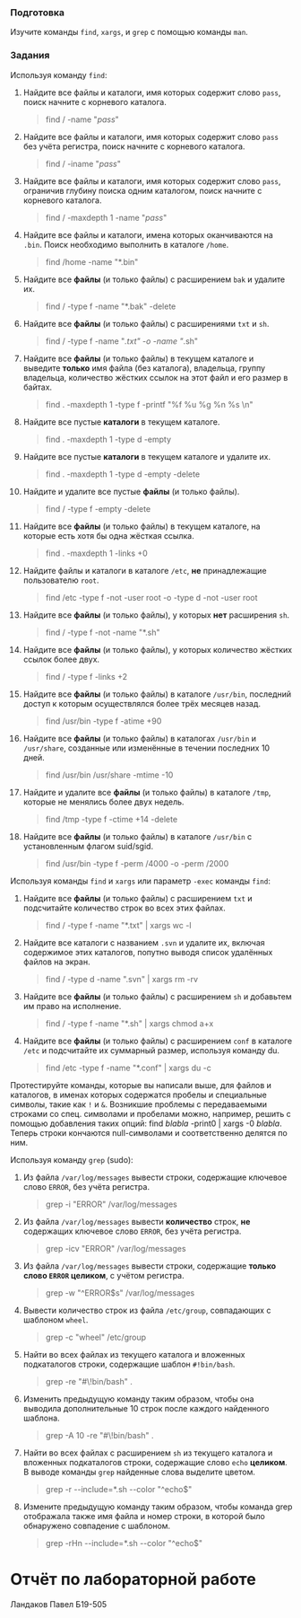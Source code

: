 ﻿### Подготовка
Изучите команды `find`, `xargs`, и `grep` с помощью команды `man`.
### Задания
Используя команду `find`:

1. Найдите все файлы и каталоги, имя которых содержит слово `pass`, поиск начните с корневого каталога.
   > find / -name "*pass*"
1. Найдите все файлы и каталоги, имя которых содержит слово `pass` без учёта регистра, поиск начните с корневого каталога.
   > find / -iname "*pass*"
1. Найдите все файлы и каталоги, имя которых содержит слово `pass`, ограничив глубину поиска одним каталогом, поиск начните с корневого каталога.
   > find / -maxdepth 1 -name "*pass*"
1. Найдите все файлы и каталоги, имена которых оканчиваются на `.bin`. Поиск необходимо выполнить в каталоге `/home`.
   > find /home -name "\*.bin"
1. Найдите все **файлы** (и только файлы) с расширением `bak` и удалите их.
   > find / -type f -name "\*.bak" -delete
1. Найдите все **файлы** (и только файлы) с расширениями `txt` и `sh`.
   > find / -type f -name "*.txt" -o -name "*.sh"
1. Найдите все **файлы** (и только файлы) в текущем каталоге и выведите **только** имя файла (без каталога), владельца, группу владельца, количество жёстких ссылок на этот файл и его размер в байтах.
   > find . -maxdepth 1 -type f -printf "%f %u %g %n %s \n"
1. Найдите все пустые **каталоги** в текущем каталоге.
   > find . -maxdepth 1 -type d -empty
1. Найдите все пустые **каталоги** в текущем каталоге и удалите их.
   > find . -maxdepth 1 -type d -empty -delete
1. Найдите и удалите все пустые **файлы** (и только файлы).
   > find / -type f -empty -delete
1. Найдите все **файлы** (и только файлы) в текущем каталоге, на которые есть хотя бы одна жёсткая ссылка.
   > find . -maxdepth 1 -links +0
1. Найдите файлы и каталоги в каталоге `/etc`, **не** принадлежащие пользователю `root`.
   > find /etc -type f -not -user root -o -type d -not -user root
1. Найдите все **файлы** (и только файлы), у которых **нет** расширения `sh`.
   > find / -type f -not -name "\*.sh"
1. Найдите все **файлы** (и только файлы), у которых количество жёстких ссылок более двух.
   > find / -type f -links +2
1. Найдите все **файлы** (и только файлы) в каталоге `/usr/bin`, последний доступ к которым осуществлялся более трёх месяцев назад.
   > find /usr/bin -type f -atime +90
1. Найдите все **файлы** (и только файлы) в каталогах `/usr/bin` и `/usr/share`, созданные или изменённые в течении последних 10 дней.
   > find /usr/bin /usr/share -mtime -10
1. Найдите и удалите все **файлы** (и только файлы) в каталоге `/tmp`, которые не менялись более двух недель.
   > find /tmp -type f -ctime +14 -delete
1. Найдите все **файлы** (и только файлы) в каталоге `/usr/bin` с установленным флагом suid/sgid.
   > find /usr/bin -type f -perm /4000 -o -perm /2000

Используя команды `find` и `xargs` или параметр `-exec` команды `find`:

1. Найдите все **файлы** (и только файлы) с расширением `txt` и подсчитайте количество строк во всех этих файлах.
   > find / -type f -name "\*.txt" | xargs wc -l
1. Найдите все каталоги с названием `.svn` и удалите их, включая содержимое этих каталогов, попутно выводя список удалённых файлов на экран.
   > find / -type d -name ".svn" | xargs rm -rv
1. Найдите все **файлы** (и только файлы) с расширением `sh` и добавьтем им право на исполнение.
   > find / -type f -name "\*.sh" | xargs chmod a+x
1. Найдите все **файлы** (и только файлы) с расширением `conf` в каталоге `/etc` и подсчитайте их суммарный размер, используя команду du.
   > find /etc -type f -name "\*.conf" | xargs du -c

Протестируйте команды, которые вы написали выше, для файлов и каталогов, в именах которых содержатся пробелы и специальные символы, такие как `!` и `&`.
Возникшие проблемы с передаваемыми строками со спец. символами и пробелами можно, например, решить с помощью добавления таких опций: find *blabla* -print0 | xargs -0 *blabla*. Теперь строки кончаются null-символами и соответственно делятся по ним.

Используя команду `grep` (sudo):

1. Из файла `/var/log/messages` вывести строки, содержащие ключевое слово `ERROR`, без учёта регистра.
   > grep -i "ERROR" /var/log/messages
1. Из файла `/var/log/messages` вывести **количество** строк, **не** содержащих ключевое слово `ERROR`, без учёта регистра.
   > grep -icv "ERROR" /var/log/messages
1. Из файла `/var/log/messages` вывести строки, содержащие **только слово `ERROR` целиком**, с учётом регистра.
   > grep -w "^ERROR$s" /var/log/messages
1. Вывести количество строк из файла `/etc/group`, совпадающих с шаблоном `wheel`.
   > grep -c "wheel" /etc/group
1. Найти во всех файлах из текущего каталога и вложенных подкаталогов строки, содержащие шаблон `#!bin/bash`.
   > grep -re "#\\!bin/bash" .
1. Изменить предыдущую команду таким образом, чтобы она выводила дополнительные 10 строк после каждого найденного шаблона.
   > grep -A 10 -re "#\\!bin/bash" .
1. Найти во всех файлах с расширением `sh` из текущего каталога и вложенных подкаталогов строки, содержащие слово `echo` **целиком**. В выводе команды `grep` найденные слова выделите цветом.
   > grep -r --include=\*.sh --color "^echo$"
1. Измените предыдущую команду таким образом, чтобы команда grep отображала также имя файла и номер строки, в которой было обнаружено совпадение с шаблоном.
   > grep -rHn --include=\*.sh --color "^echo$"
# Отчёт по лабораторной работе
Ландаков Павел Б19-505

